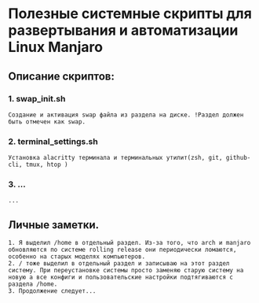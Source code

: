 # Полезные системные скрипты для развертывания и автоматизации Linux Manjaro
## Описание скриптов:
### 1. swap_init.sh 
    Создание и активация swap файла из раздела на диске. !Раздел должен быть отмечен как swap. 
### 2. terminal_settings.sh 
    Установка alacritty терминала и терминальных утилит(zsh, git, github-cli, tmux, htop )
### 3. ... 
    ...















## Личные заметки.
    1. Я выделил /home в отдельный раздел. Из-за того, что arch и manjaro обновляются по системе rolling release они периодически ломаются, особенно на старых моделях компьютеров. 
    2. / тоже выделил в отдельный раздел и записываю на этот раздел систему. При переустановке системы просто заменяю старую систему на новую а все конфиги и пользовательские настройки подтягиваются с раздела /home. 
    3. Продолжение следует...
